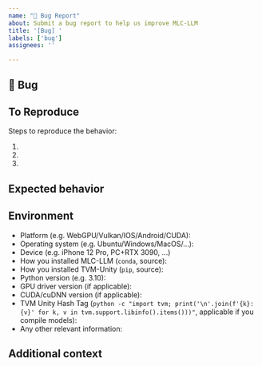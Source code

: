 ```yaml
---
name: "🐛 Bug Report"
about: Submit a bug report to help us improve MLC-LLM
title: '[Bug] '
labels: ['bug']
assignees: ''

---
```


## 🐛 Bug

<!-- A clear and concise description of what the bug is. -->

## To Reproduce

Steps to reproduce the behavior:

1.
1.
1.

<!-- If you have a code sample, error messages, stack traces, please provide it here as well -->

## Expected behavior

<!-- A clear and concise description of what you expected to happen. -->

## Environment

 - Platform (e.g. WebGPU/Vulkan/IOS/Android/CUDA):
 - Operating system (e.g. Ubuntu/Windows/MacOS/...):
 - Device (e.g. iPhone 12 Pro, PC+RTX 3090, ...)
 - How you installed MLC-LLM (`conda`, source):
 - How you installed TVM-Unity (`pip`, source):
 - Python version (e.g. 3.10):
 - GPU driver version (if applicable):
 - CUDA/cuDNN version (if applicable):
 - TVM Unity Hash Tag (`python -c "import tvm; print('\n'.join(f'{k}: {v}' for k, v in tvm.support.libinfo().items()))"`, applicable if you compile models):
 - Any other relevant information:

## Additional context

<!-- Add any other context about the problem here. -->
